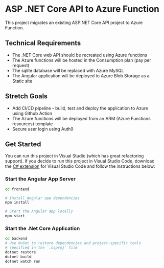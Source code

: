 # ASP .NET Core API to Azure Function

This project migrates an existing ASP.NET Core API project to Azure Function.

## Technical Requirements

- The .NET Core web API should be recreated using Azure functions
- The Azure functions will be hosted in the Consumption plan (pay per request)
- The sqlite database will be replaced with Azure MySQL
- The Angular application will be deployed to Azure Blob Storage as a Static site

## Stretch Goals

- Add CI/CD pipeline - build, test and deploy the application to Azure using Github Action
- The Azure functions will be deployed from an ARM (Azure Functions resources) template
- Secure user login using Auth0

## Get Started

You can run this project in Visual Studio (which has great refactoring support). If you decide to run this project in Visual Studio Code, download the [C# extension](https://marketplace.visualstudio.com/items?itemName=ms-dotnettools.csharp) for Visual Studio Code and follow the instructions below:

### Start the Angular App Server

```bash
cd frontend

# Install Angular app dependencies
npm install

# Start the Angular app locally
npm start
```

### Start the .Net Core Application

```bash
cd backend
# Use NuGet to restore dependencies and project-specific tools
# specified in the `.csproj` file
dotnet restore
dotnet build
dotnet watch run
```
